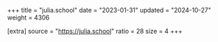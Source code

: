 +++
title = "julia.school"
date = "2023-01-31"
updated = "2024-10-27"
weight = 4306

[extra]
source = "https://julia.school"
ratio = 28
size = 4
+++
